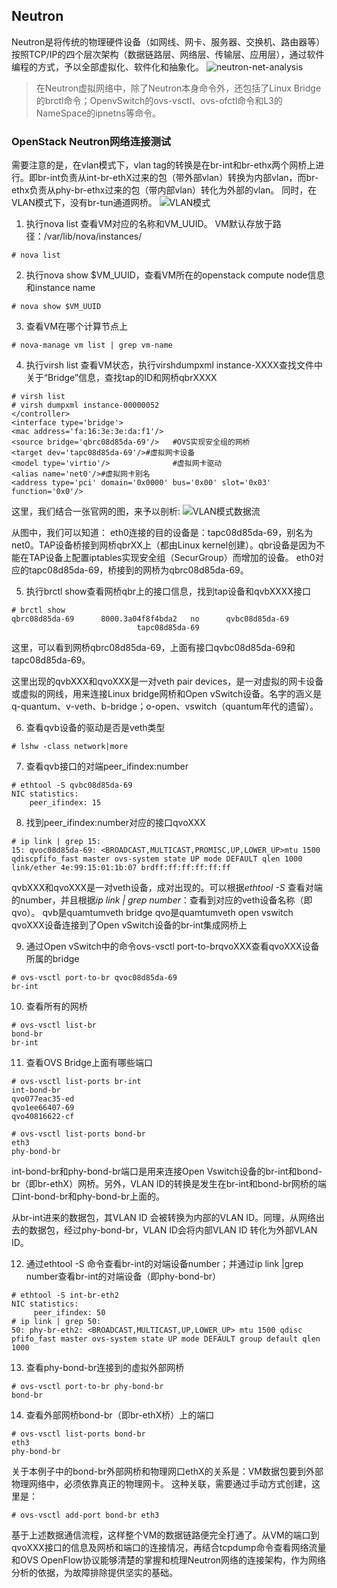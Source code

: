 ## Neutron

Neutron是将传统的物理硬件设备（如网线、网卡、服务器、交换机、路由器等）按照TCP/IP的四个层次架构（数据链路层、网络层、传输层、应用层），通过软件编程的方式，予以全部虚拟化、软件化和抽象化。
![neutron-net-analysis](images/neutron-net-analysis.jpg)
> 在Neutron虚拟网络中，除了Neutron本身命令外，还包括了Linux Bridge的brctl命令；OpenvSwitch的ovs-vsctl、ovs-ofctl命令和L3的NameSpace的ipnetns等命令。

### OpenStack Neutron网络连接测试
需要注意的是，在vlan模式下，vlan tag的转换是在br-int和br-ethx两个网桥上进行。即br-int负责从int-br-ethX过来的包（带外部vlan）转换为内部vlan，而br-ethx负责从phy-br-ethx过来的包（带内部vlan）转化为外部的vlan。
同时，在VLAN模式下，没有br-tun通道网桥。
![VLAN模式](images/neutron-net-analysis-2.jpg)

1. 执行nova list 查看VM对应的名称和VM_UUID。
VM默认存放于路径：/var/lib/nova/instances/
```shell
# nova list
```

2. 执行nova show $VM_UUID，查看VM所在的openstack compute node信息和instance name
```shell
# nova show $VM_UUID
```

3. 查看VM在哪个计算节点上
```shell
# nova-manage vm list | grep vm-name
```

4. 执行virsh list 查看VM状态，执行virshdumpxml instance-XXXX查找文件中关于“Bridge”信息，查找tap的ID和网桥qbrXXXX
```shell
# virsh list
# virsh dumpxml instance-00000052  
</controller>
<interface type='bridge'>
<mac address='fa:16:3e:3e:da:f1'/>
<source bridge='qbrc08d85da-69'/>   #OVS实现安全组的网桥
<target dev='tapc08d85da-69'/>#虚拟网卡设备
<model type='virtio'/>              #虚拟网卡驱动
<alias name='net0'/>#虚拟网卡别名
<address type='pci' domain='0x0000' bus='0x00' slot='0x03' function='0x0'/>
```

这里，我们结合一张官网的图，来予以剖析:
![VLAN模式数据流](images/neutron-net-analysis-3.jpg)

从图中，我们可以知道：
eth0连接的目的设备是：tapc08d85da-69，别名为net0。TAP设备桥接到网桥qbrXX上（都由Linux kernel创建）。qbr设备是因为不能在TAP设备上配置iptables实现安全组（SecurGroup）而增加的设备。
eth0对应的tapc08d85da-69，桥接到的网桥为qbrc08d85da-69。

5. 执行brctl show查看网桥qbr上的接口信息，找到tap设备和qvbXXXX接口
```shell
# brctl show
qbrc08d85da-69      8000.3a04f8f4bda2   no      qvbc08d85da-69
                            tapc08d85da-69
```
这里，可以看到网桥qbrc08d85da-69，上面有接口qvbc08d85da-69和tapc08d85da-69。

这里出现的qvbXXX和qvoXXX是一对veth pair devices，是一对虚拟的网卡设备或虚拟的网线，用来连接Linux bridge网桥和Open vSwitch设备。名字的涵义是q-quantum、v-veth、b-bridge；o-open、vswitch（quantum年代的遗留）。

6. 查看qvb设备的驱动是否是veth类型
```shell
# lshw -class network|more
```

7. 查看qvb接口的对端peer_ifindex:number
```shell
# ethtool -S qvbc08d85da-69
NIC statistics:
    peer_ifindex: 15
```

8. 找到peer_ifindex:number对应的接口qvoXXX
```shell
# ip link | grep 15:
15: qvoc08d85da-69: <BROADCAST,MULTICAST,PROMISC,UP,LOWER_UP>mtu 1500 qdiscpfifo_fast master ovs-system state UP mode DEFAULT qlen 1000
link/ether 4e:99:15:01:1b:07 brdff:ff:ff:ff:ff:ff
```
qvbXXX和qvoXXX是一对veth设备，成对出现的。可以根据*ethtool -S* 查看对端的number，并且根据*ip link | grep number*：查看到对应的veth设备名称（即qvo）。
qvb是quamtumveth bridge
qvo是quamtumveth open vswitch
qvoXXX设备连接到了Open vSwitch设备的br-int集成网桥上


9. 通过Open vSwitch中的命令ovs-vsctl port-to-brqvoXXX查看qvoXXX设备所属的bridge
```shell
# ovs-vsctl port-to-br qvoc08d85da-69
br-int
```

10. 查看所有的网桥
```shell
# ovs-vsctl list-br
bond-br
br-int
```

11. 查看OVS Bridge上面有哪些端口
```shell
# ovs-vsctl list-ports br-int
int-bond-br
qvo077eac35-ed
qvo1ee66407-69
qvo40816622-cf
 
# ovs-vsctl list-ports bond-br
eth3
phy-bond-br
```
int-bond-br和phy-bond-br端口是用来连接Open Vswitch设备的br-int和bond-br（即br-ethX）网桥。另外，VLAN ID的转换是发生在br-int和bond-br网桥的端口int-bond-br和phy-bond-br上面的。

从br-int进来的数据包，其VLAN ID 会被转换为内部的VLAN ID。同理，从网络出去的数据包，经过phy-bond-br，VLAN ID会将内部VLAN ID 转化为外部VLAN ID。

12. 通过ethtool -S 命令查看br-int的对端设备number；并通过ip link |grep number查看br-int的对端设备（即phy-bond-br）
```shell
# ethtool -S int-br-eth2
NIC statistics:
     peer_ifindex: 50
# ip link | grep 50:
50: phy-br-eth2: <BROADCAST,MULTICAST,UP,LOWER_UP> mtu 1500 qdisc pfifo_fast master ovs-system state UP mode DEFAULT group default qlen 1000

```

13. 查看phy-bond-br连接到的虚拟外部网桥
```shell
# ovs-vsctl port-to-br phy-bond-br
bond-br
```

14. 查看外部网桥bond-br（即br-ethX桥）上的端口
```shell
# ovs-vsctl list-ports bond-br
eth3
phy-bond-br
```

关于本例子中的bond-br外部网桥和物理网口ethX的关系是：VM数据包要到外部物理网络中，必须依靠真正的物理网卡。
这种关联，需要通过手动方式创建，这里是：
```shell
# ovs-vsctl add-port bond-br eth3
```

基于上述数据通信流程，这样整个VM的数据链路便完全打通了。从VM的端口到qvoXXX接口的信息及网桥和端口的连接情况，再结合tcpdump命令查看网络流量和OVS OpenFlow协议能够清楚的掌握和梳理Neutron网络的连接架构，作为网络分析的依据，为故障排除提供坚实的基础。


